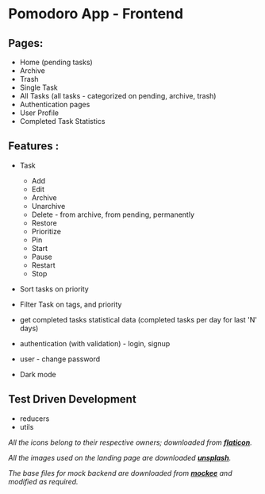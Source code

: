 # Pomodoro App - Frontend

## Pages:

- Home (pending tasks)
- Archive
- Trash
- Single Task
- All Tasks (all tasks - categorized on pending, archive, trash)
- Authentication pages
- User Profile
- Completed Task Statistics

## Features :
- Task 
  - Add
  - Edit
  - Archive
  - Unarchive
  - Delete - from archive, from pending, permanently
  - Restore
  - Prioritize
  - Pin
  - Start
  - Pause
  - Restart
  - Stop

- Sort tasks on priority
- Filter Task on tags, and priority
- get completed tasks statistical data (completed tasks per day for last 'N' days)
- authentication (with validation) - login, signup
- user - change password
- Dark mode
## Test Driven Development

- reducers
- utils

_All the icons belong to their respective owners; downloaded from **[flaticon](https://www.flaticon.com)**._

_All the images used on the landing page are downloaded **[unsplash](https://unsplash.com/)**._

_The base files for mock backend are downloaded from **[mockee](https://mockbee.netlify.app/)** and modified as required._
